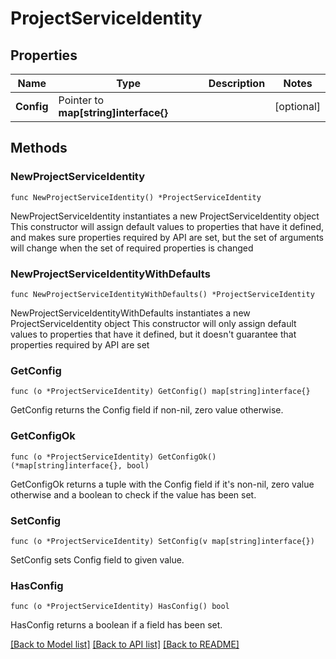 # ProjectServiceIdentity

## Properties

Name | Type | Description | Notes
------------ | ------------- | ------------- | -------------
**Config** | Pointer to **map[string]interface{}** |  | [optional] 

## Methods

### NewProjectServiceIdentity

`func NewProjectServiceIdentity() *ProjectServiceIdentity`

NewProjectServiceIdentity instantiates a new ProjectServiceIdentity object
This constructor will assign default values to properties that have it defined,
and makes sure properties required by API are set, but the set of arguments
will change when the set of required properties is changed

### NewProjectServiceIdentityWithDefaults

`func NewProjectServiceIdentityWithDefaults() *ProjectServiceIdentity`

NewProjectServiceIdentityWithDefaults instantiates a new ProjectServiceIdentity object
This constructor will only assign default values to properties that have it defined,
but it doesn't guarantee that properties required by API are set

### GetConfig

`func (o *ProjectServiceIdentity) GetConfig() map[string]interface{}`

GetConfig returns the Config field if non-nil, zero value otherwise.

### GetConfigOk

`func (o *ProjectServiceIdentity) GetConfigOk() (*map[string]interface{}, bool)`

GetConfigOk returns a tuple with the Config field if it's non-nil, zero value otherwise
and a boolean to check if the value has been set.

### SetConfig

`func (o *ProjectServiceIdentity) SetConfig(v map[string]interface{})`

SetConfig sets Config field to given value.

### HasConfig

`func (o *ProjectServiceIdentity) HasConfig() bool`

HasConfig returns a boolean if a field has been set.


[[Back to Model list]](../README.md#documentation-for-models) [[Back to API list]](../README.md#documentation-for-api-endpoints) [[Back to README]](../README.md)


